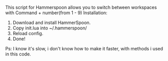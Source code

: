 This script for Hammerspoon allows you to switch between workspaces with Command + number(from 1 - 9)
Installation: 
1) Download and install HammerSpoon.
2) Copy init.lua into ~/.hammerspoon/
3) Reload config.
4) Done!

Ps: I know it's slow, i don't know how to make it faster, with methods i used in this code.
